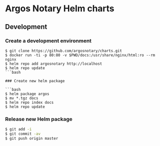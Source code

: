 # Argos Notary Helm charts

## Development

### Create a development environment
```
$ git clone https://github.com/argosnotary/charts.git
$ docker run -ti -p 80:80 -v $PWD/docs:/usr/share/nginx/html:ro --rm nginx
$ helm repo add argosnotary http://localhost
$ helm repo update
```bash

### Create new helm package

```bash
$ helm package argos
$ mv *.tgz docs
$ helm repo index docs
$ helm repo update
```

### Release new Helm package

```bash
$ git add -i
$ git commit -av
$ git push origin master
```